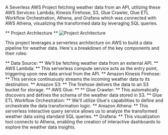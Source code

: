 A Severless AWS Project fetching weather data from an API, utilizing these AWS Services: Lambda, Kinesis Firehose, S3, Glue Crawler, Glue ETL Workflow Orchestration, Athena, and Grafana which was connected with AWS Athena, visualizing the transformed data by leveraging SQL queries.

** Project Architecture **
![Project Architecture](https://github.com/NickolasB98/aws_severless_project/assets/157819544/be0e17c5-8219-4e05-998f-49a3b3fcbaa6)

This project leverages a serverless architecture on AWS to build a data pipeline for weather data.  Here's a breakdown of the key components and their roles:

** Data Source: ** We'll be fetching weather data from an external API.
** AWS Lambda: ** This serverless compute service acts as the entry point, triggering upon new data arrival from the API.
** Amazon Kinesis Firehose: ** This service continuously streams the incoming weather data to its destination.
** Amazon S3: ** The firehose delivers the data to an S3 bucket for storage.
** AWS Glue: **
  ** Glue Crawler: ** This automatically discovers and defines the schema of the weather data stored in S3.
  ** Glue ETL Workflow Orchestration: ** We'll utilize Glue's capabilities to define and orchestrate the data transformation logic.
** Amazon Athena: ** This serverless interactive query service allows us to analyze the transformed weather data using standard SQL queries.
** Grafana: ** This visualization tool connects to Athena, enabling the creation of interactive dashboards to explore the weather data insights.
